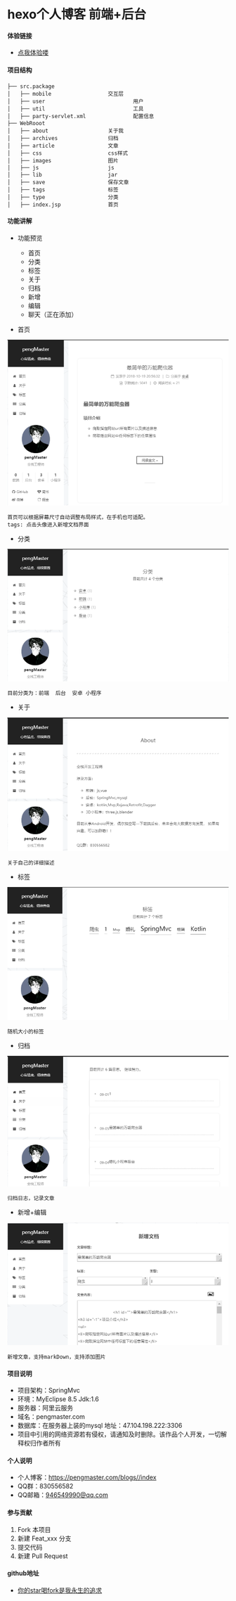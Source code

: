# hexo个人博客 前端+后台

#### 体验链接

- [点我体验喽](https://pengmaster.com/blogs/index)


#### 项目结构

```
├── src.package
│   ├── mobile					交互层  
│   ├── user              				用户
│   ├── util               				工具
│   ├── party-servlet.xml  				配置信息
├── WebRooot
│   ├── about					关于我
│   ├── archives				归档
│   ├── article					文章
│   ├── css						css样式
│   ├── images					图片
│   ├── js						js
│   ├── lib						jar			
│   ├── save					保存文章
│   ├── tags					标签
│   ├── type					分类
│   ├── index.jsp				首页

```


#### 功能讲解 

- 功能预览
	- 首页
	- 分类
	- 标签
	- 关于
	- 归档
	- 新增
	- 编辑
	- 聊天（正在添加）


- 首页
<div>
    <img src="https://github.com/pengMaster/picApplyGit/blob/master/blogs/ca3da3b59c4ca7a8f39fdd475f1fc4e.png" style="width: auto; height: auto;  max-width: 100%;  max-height: 100%; " />
</div>

```
首页可以根据屏幕尺寸自动调整布局样式，在手机也可适配。
tags: 点击头像进入新增文档界面
```
- 分类
<div>
    <img src="https://github.com/pengMaster/picApplyGit/blob/master/blogs/1e8d9e4076ef5a98b4b244bdb09148f.png" style="width: auto; height: auto;  max-width: 100%;  max-height: 100%; " />
</div>

```
目前分类为：前端  后台  安卓 小程序
```

- 关于
<div>
    <img src="https://github.com/pengMaster/picApplyGit/blob/master/blogs/4b335ae9cd25015f0cef37a8a1cdf17.png" style="width: auto; height: auto;  max-width: 100%;  max-height: 100%; " />
</div>

```
关于自己的详细描述
```

- 标签
<div>
    <img src="https://github.com/pengMaster/picApplyGit/blob/master/blogs/81e48bcd3c4e8c1ae4ea328db921ae9.png" style="width: auto; height: auto;  max-width: 100%;  max-height: 100%; " />
</div>

```
随机大小的标签
```


- 归档
<div>
    <img src="https://github.com/pengMaster/picApplyGit/blob/master/blogs/6cd7f40334acb053bf6631a9b432106.png" style="width: auto; height: auto;  max-width: 100%;  max-height: 100%; " />
</div>

```
归档日志，记录文章
```

- 新增+编辑
<div>
    <img src="https://github.com/pengMaster/picApplyGit/blob/master/blogs/edbbc2b7386638180d7de1ae2870579.png" style="width: auto; height: auto;  max-width: 100%;  max-height: 100%; " />
</div>

```
新增文章，支持markDown，支持添加图片
```


#### 项目说明
 - 项目架构：SpringMvc
 - 环境：MyEclipse 8.5  Jdk:1.6
 - 服务器：阿里云服务
 - 域名：pengmaster.com
 - 数据库：在服务器上装的mysql 地址：47.104.198.222:3306
 - 项目中引用的网络资源若有侵权，请通知及时删除。该作品个人开发，一切解释权归作者所有



  
#### 个人说明

 - 个人博客：https://pengmaster.com/blogs//index
 - QQ群：830556582
 - QQ邮箱：946549990@qq.com



#### 参与贡献

1. Fork 本项目
2. 新建 Feat_xxx 分支
3. 提交代码
4. 新建 Pull Request


#### github地址

 - [你的star喝fork是我永生的追求](https://github.com/pengMaster/HexoBlog)





